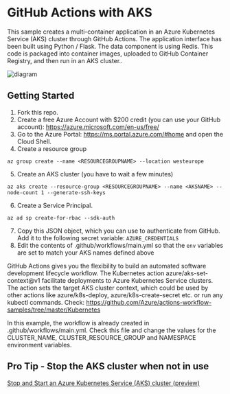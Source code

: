 # GitHub Actions with AKS

This sample creates a multi-container application in an Azure Kubernetes Service (AKS) cluster through GitHub Actions. The application interface has been built using Python / Flask. The data component is using Redis. This code is packaged into container images, uploaded to GitHub Container Registry, and then run in an AKS cluster..

![diagram](screenshot.png "Diagram")

## Getting Started

1) Fork this repo.
2) Create a free Azure Account with $200 credit (you can use your GitHub account): https://azure.microsoft.com/en-us/free/
3) Go to the Azure Portal: https://ms.portal.azure.com/#home and open the Cloud Shell.
4) Create a resource group 
```
az group create --name <RESOURCEGROUPNAME> --location westeurope
```
5) Create an AKS cluster (you have to wait a few minutes)
```
az aks create --resource-group <RESOURCEGROUPNAME> --name <AKSNAME> --node-count 1 --generate-ssh-keys 
```
6) Create a Service Principal.
```
az ad sp create-for-rbac --sdk-auth
```
7) Copy this JSON object, which you can use to authenticate from GitHub. Add it to the following secret variable:
`AZURE_CREDENTIALS`
8) Edit the contents of .github/workflows/main.yml so that the `env` variables are set to match your AKS names defined above

GitHub Actions gives you the flexibility to build an automated software development lifecycle workflow. The Kubernetes action azure/aks-set-context@v1 facilitate deployments to Azure Kubernetes Service clusters. The action sets the target AKS cluster context, which could be used by other actions like azure/k8s-deploy, azure/k8s-create-secret etc. or run any kubectl commands. Check: https://github.com/Azure/actions-workflow-samples/tree/master/Kubernetes

In this example, the workflow is already created in .github/workflows/main.yml. Check this file and change the values for the CLUSTER_NAME, CLUSTER_RESOURCE_GROUP and NAMESPACE environment variables. 

## Pro Tip - Stop the AKS cluster when not in use

[Stop and Start an Azure Kubernetes Service (AKS) cluster (preview)](https://docs.microsoft.com/en-gb/azure/aks/start-stop-cluster)
